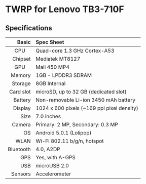 # TWRP for Lenovo TB3-710F

## Specifications

Basic   | Spec Sheet
-------:|:-------------------------
CPU     | Quad-core 1.3 GHz Cortex-A53
Chipset | Mediatek MT8127
GPU     | Mali 450 MP4
Memory  | 1GB - LPDDR3 SDRAM
Storage | 8GB Internal
Card slot | microSD, up to 32 GB (dedicated slot)
Battery | Non-removable Li-ion 3450 mAh battery
Display | 1024 x 600 pixels (~169 ppi pixel density)
Size | 7.0 inches
Camera  | Primary: 2 MP, Secondary: 0.3 MP
OS | Android 5.0.1 (Lolipop)
WLAN | Wi-Fi 802.11 b/g/n, hotspot
Bluetooth | 4.0, A2DP
GPS | Yes, with A-GPS
USB | microUSB 2.0
Sensors | Accelerometer
